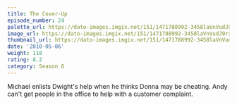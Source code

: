 ```yaml
---
title: The Cover-Up
episode_number: 24
palette_url: https://dato-images.imgix.net/151/1471788992-3458laVnVudJ9rx9l8lZExfiidh.jpg?ixlib=rb-1.1.0&ch=DPR%2CWidth&auto=enhance&palette=json
image_url: https://dato-images.imgix.net/151/1471788992-3458laVnVudJ9rx9l8lZExfiidh.jpg?ixlib=rb-1.1.0&ch=DPR%2CWidth&auto=compress%2Cformat&w=500
thumbnail_url: https://dato-images.imgix.net/151/1471788992-3458laVnVudJ9rx9l8lZExfiidh.jpg?ixlib=rb-1.1.0&ch=DPR%2CWidth&auto=enhance&w=500&h=280&fit=crop&fm=jpg
date: '2010-05-06'
weight: 118
rating: 8.2
category: Season 6
---
```


Michael enlists Dwight's help when he thinks Donna may be cheating. Andy can't get people in the office to help with a customer complaint.